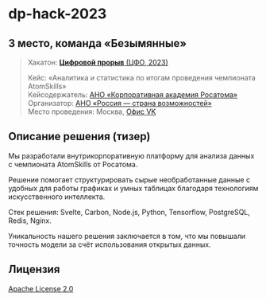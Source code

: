 # dp-hack-2023

## **3 место, команда «Безымянные»**

> Хакатон: [**Цифровой прорыв** (ЦФО, 2023)](https://hacks-ai.ru/hackathons.html?eventId=969064)
> 
> Кейс: «Аналитика и статистика по итогам проведения чемпионата AtomSkills» \
> Кейсодержатель: [АНО «Корпоративная академия Росатома»](https://rosatom-academy.ru) \
> Организатор: [АНО «Россия — страна возможностей»](https://rsv.ru) \
> Место проведения: Москва, [Офис VK](https://vk.company/ru)

## Описание решения (тизер)

Мы разработали внутрикорпоративную платформу для анализа данных с чемпионата AtomSkills от Росатома.

Решение помогает структурировать сырые необработанные данные с удобных для работы графиках и умных таблицах благодаря технологиям искусственного интеллекта.

Стек решения: Svelte, Carbon, Node.js, Python, Tensorflow, PostgreSQL, Redis, Nginx.

Уникальность нашего решения заключается в том, что мы повышали точность модели за счёт использования открытых данных.

## Лицензия
[Apache License 2.0](https://github.com/nesclass/dp-hack-2023/blob/main/LICENSE)
